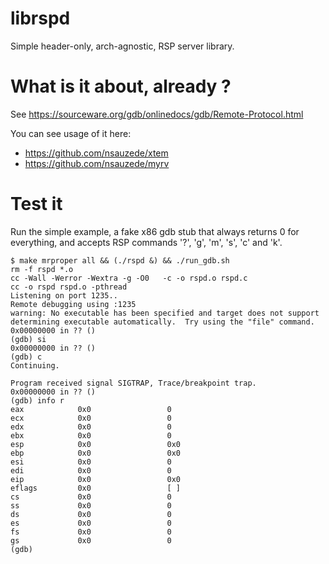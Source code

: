 # librspd

Simple header-only, arch-agnostic, RSP server library.

# What is it about, already ?

See https://sourceware.org/gdb/onlinedocs/gdb/Remote-Protocol.html

You can see usage of it here:
- https://github.com/nsauzede/xtem
- https://github.com/nsauzede/myrv

# Test it

Run the simple example, a fake x86 gdb stub that always returns 0 for everything,
and accepts RSP commands '?', 'g', 'm', 's', 'c' and 'k'.

```
$ make mrproper all && (./rspd &) && ./run_gdb.sh
rm -f rspd *.o
cc -Wall -Werror -Wextra -g -O0   -c -o rspd.o rspd.c
cc -o rspd rspd.o -pthread
Listening on port 1235..
Remote debugging using :1235
warning: No executable has been specified and target does not support
determining executable automatically.  Try using the "file" command.
0x00000000 in ?? ()
(gdb) si
0x00000000 in ?? ()
(gdb) c
Continuing.

Program received signal SIGTRAP, Trace/breakpoint trap.
0x00000000 in ?? ()
(gdb) info r
eax            0x0                 0
ecx            0x0                 0
edx            0x0                 0
ebx            0x0                 0
esp            0x0                 0x0
ebp            0x0                 0x0
esi            0x0                 0
edi            0x0                 0
eip            0x0                 0x0
eflags         0x0                 [ ]
cs             0x0                 0
ss             0x0                 0
ds             0x0                 0
es             0x0                 0
fs             0x0                 0
gs             0x0                 0
(gdb)

```
